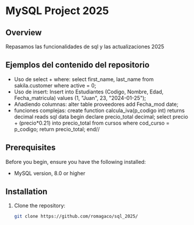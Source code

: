 # MySQL Project 2025

## Overview
Repasamos las funcionalidades de sql y las actualizaciones 2025 

## Ejemplos del contenido del repositorio
- Uso de select + where: select first_name, last_name from sakila.customer where active = 0;
- Uso de insert: Insert into Estudiantes  (Codigo, Nombre, Edad, Fecha_matricula) values (1, "Juan", 23, "2024-01-25");
- Añadiendo columnas: alter table proveedores add Fecha_mod date;
- funciones complejas: create function calcula_iva(p_codigo int)
returns decimal reads sql data
begin
	declare precio_total decimal;
		select precio + (precio*0.21) into precio_total 
			from cursos where cod_curso = p_codigo;
    return precio_total;
end//

## Prerequisites
Before you begin, ensure you have the following installed:
- MySQL version, 8.0 or higher

## Installation
1. Clone the repository:
   ```bash
   git clone https://github.com/romagaco/sql_2025/
